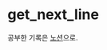 # get_next_line

공부한 기록은 [노션](https://www.notion.so/get_next_line-165a407c09834805885354951a7cf3e2)으로.